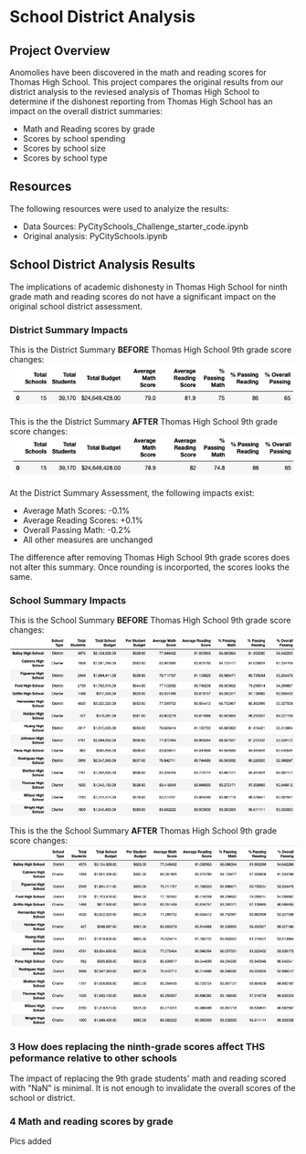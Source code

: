# School District Analysis

## Project Overview
Anomolies have been discovered in the math and reading scores for Thomas High School. This project compares the original results from our district analysis to the reviesed analysis of Thomas High School to determine if the dishonest reporting from Thomas High School has an impact on the overall district summaries:

* Math and Reading scores by grade
* Scores by school spending
* Scores by school size
* Scores by school type

## Resources
The following resources were used to analyize the results:
* Data Sources: PyCitySchools_Challenge_starter_code.ipynb
* Original analysis: PyCitySchools.ipynb


## School District Analysis Results
The implications of academic dishonesty in Thomas High School for ninth grade math and reading scores do not have a significant impact on the original school district assessment. 

### District Summary Impacts
This is the District Summary **BEFORE** Thomas High School 9th grade score changes:
![District_Summary_Original.png](Resources/District_Summary_Original.png)

This is the the District Summary **AFTER** Thomas High School 9th grade score changes:
![District_Summary_Revised.png](Resources/District_Summary_Revised.png)

At the District Summary Assessment, the following impacts exist:
* Average Math Scores: -0.1%
* Average Reading Scores: +0.1%
* Overall Passing Math: -0.2%
* All other measures are unchanged

The difference after removing Thomas High School 9th grade scores does not alter this summary. Once rounding is incorported, the scores looks the same.

### School Summary Impacts
This is the School Summary **BEFORE** Thomas High School 9th grade score changes: 
![School_Summary_Original.png](Resources/School_Summary_Original.png)

This is the the School Summary **AFTER** Thomas High School 9th grade score changes: 
![School_Summary_Revised.png](Resources/School_Summary_Revised.png)


### 3 How does replacing the ninth-grade scores affect THS peformance relative to other schools
The impact of replacing the 9th grade students' math and reading scored with "NaN" is minimal. It is not enough to invalidate the overall scores of the school or district.

### 4 Math and reading scores by grade
Pics added
